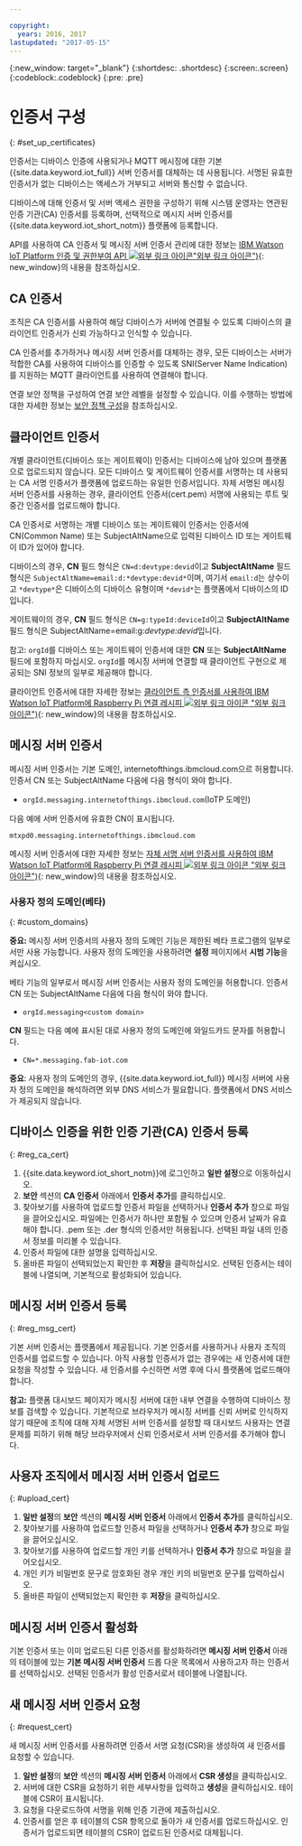 ```yaml
---

copyright:
  years: 2016, 2017
lastupdated: "2017-05-15"
---
```


{:new_window: target="\_blank"}
{:shortdesc: .shortdesc}
{:screen:.screen}
{:codeblock:.codeblock}
{:pre: .pre}

# 인증서 구성
{: #set_up_certificates}

인증서는 디바이스 인증에 사용되거나 MQTT 메시징에 대한 기본 {{site.data.keyword.iot_full}} 서버 인증서를 대체하는 데 사용됩니다. 서명된 유효한 인증서가 없는 디바이스는 액세스가 거부되고 서버와 통신할 수 없습니다. 

디바이스에 대해 인증서 및 서버 액세스 권한을 구성하기 위해 시스템 운영자는 연관된 인증 기관(CA) 인증서를 등록하며, 선택적으로 메시지 서버 인증서를 {{site.data.keyword.iot_short_notm}} 플랫폼에 등록합니다. 

API를 사용하여 CA 인증서 및 메시징 서버 인증서 관리에 대한 정보는 [IBM Watson IoT Platform 인증 및 권한부여 API ![외부 링크 아이콘](../../../../icons/launch-glyph.svg)"외부 링크 아이콘")](https://docs.internetofthings.ibmcloud.com/apis/swagger/v0002/security.html){: new_window}의 내용을 참조하십시오.

## CA 인증서
조직은 CA 인증서를 사용하여 해당 디바이스가 서버에 연결될 수 있도록 디바이스의 클라이언트 인증서가 신뢰 가능하다고 인식할 수 있습니다. 

CA 인증서를 추가하거나 메시징 서버 인증서를 대체하는 경우, 모든 디바이스는 서버가 적합한 CA를 사용하여 디바이스를 인증할 수 있도록 SNI(Server Name Indication)를 지원하는 MQTT 클라이언트를 사용하여 연결해야 합니다. 

연결 보안 정책을 구성하여 연결 보안 레벨을 설정할 수 있습니다. 이를 수행하는 방법에 대한 자세한 정보는 [보안 정책 구성](set_up_policies.html)을 참조하십시오. 

## 클라이언트 인증서

개별 클라이언트(디바이스 또는 게이트웨이) 인증서는 디바이스에 남아 있으며 플랫폼으로 업로드되지 않습니다. 모든 디바이스 및 게이트웨이 인증서를 서명하는 데 사용되는 CA 서명 인증서가 플랫폼에 업로드하는 유일한 인증서입니다. 자체 서명된 메시징 서버 인증서를 사용하는 경우, 클라이언트 인증서(cert.pem) 서명에 사용되는 루트 및 중간 인증서를 업로드해야 합니다.

CA 인증서로 서명하는 개별 디바이스 또는 게이트웨이 인증서는 인증서에 CN(Common Name) 또는 SubjectAltName으로 입력된 디바이스 ID 또는 게이트웨이 ID가 있어야 합니다. 

디바이스의 경우, **CN** 필드 형식은 `CN=d:devtype:devid`이고 **SubjectAltName** 필드 형식은 `SubjectAltName=email:d:*devtype:devid*`이며, 여기서 `email:d`는 상수이고 `*devtype*`은 디바이스의 디바이스 유형이며 `*devid*`는 플랫폼에서 디바이스의 ID입니다.

게이트웨이의 경우, **CN** 필드 형식은 `CN=g:typeId:deviceId`이고 **SubjectAltName** 필드 형식은 SubjectAltName=email:g:*devtype:devid*입니다.

참고: `orgId`를 디바이스 또는 게이트웨이 인증서에 대한 **CN** 또는 **SubjectAltName** 필드에 포함하지 마십시오. `orgId`를 메시징 서버에 연결할 때 클라이언트 구현으로 제공되는 SNI 정보의 일부로 제공해야 합니다. 

클라이언트 인증서에 대한 자세한 정보는 [클라이언트 측 인증서를 사용하여 IBM Watson IoT Platform에 Raspberry Pi 연결 레시피 ![외부 링크 아이콘](../../../../icons/launch-glyph.svg) "외부 링크 아이콘")](https://developer.ibm.com/recipes/tutorials/connect-raspberry-pi-to-ibm-watson-iot-platform-using-client-side-certificates/){: new_window}의 내용을 참조하십시오. 

## 메시징 서버 인증서

메시징 서버 인증서는 기본 도메인, internetofthings.ibmcloud.com으르 허용합니다. 인증서 CN 또는 SubjectAltName 다음에 다음 형식이 와야 합니다. 

- `orgId.messaging.internetofthings.ibmcloud.com`(IoTP 도메인)

다음 예에 서버 인증서에 유효한 CN이 표시됩니다. 

`mtxpd0.messaging.internetofthings.ibmcloud.com`

메시징 서버 인증서에 대한 자세한 정보는 [자체 서명 서버 인증서를 사용하여 IBM Watson IoT Platform에 Raspberry Pi 연결 레시피 ![외부 링크 아이콘](../../../../icons/launch-glyph.svg) "외부 링크 아이콘")](https://developer.ibm.com/recipes/tutorials/connect-raspberry-pi-to-ibm-watson-iot-platform-using-selfsigned-server-certificate/){: new_window}의 내용을 참조하십시오. 

### 사용자 정의 도메인(베타)
{: #custom_domains}

**중요:** 메시징 서버 인증서의 사용자 정의 도메인 기능은 제한된 베타 프로그램의 일부로서만 사용 가능합니다. 사용자 정의 도메인을 사용하려면 **설정** 페이지에서 **시범 기능**을 켜십시오. 

베타 기능의 일부로서 메시징 서버 인증서는 사용자 정의 도메인을 허용합니다. 인증서 CN 또는 SubjectAltName 다음에 다음 형식이 와야 합니다. 

- `orgId.messaging<custom domain>`

**CN** 필드는 다음 예에 표시된 대로 사용자 정의 도메인에 와일드카드 문자를 허용합니다.

- `CN=*.messaging.fab-iot.com`

**중요**: 사용자 정의 도메인의 경우, {{site.data.keyword.iot_full}} 메시징 서버에 사용자 정의 도메인을 해석하려면 외부 DNS 서비스가 필요합니다. 플랫폼에서 DNS 서비스가 제공되지 않습니다. 

## 디바이스 인증을 위한 인증 기관(CA) 인증서 등록
{: #reg_ca_cert}

1. {{site.data.keyword.iot_short_notm}}에 로그인하고 **일반 설정**으로 이동하십시오. 
2. **보안** 섹션의 **CA 인증서** 아래에서 **인증서 추가**를 클릭하십시오. 
3. 찾아보기를 사용하여 업로드할 인증서 파일을 선택하거나 **인증서 추가** 창으로 파일을 끌어오십시오. 파일에는 인증서가 하나만 포함될 수 있으며 인증서 날짜가 유효해야 합니다. .pem 또는 .der 형식의 인증서만 허용됩니다. 선택된 파일 내의 인증서 정보를 미리볼 수 있습니다. 
4. 인증서 파일에 대한 설명을 입력하십시오. 
5. 올바른 파일이 선택되었는지 확인한 후 **저장**을 클릭하십시오. 선택된 인증서는 테이블에 나열되며, 기본적으로 활성화되어 있습니다. 

## 메시징 서버 인증서 등록
{: #reg_msg_cert}

기본 서버 인증서는 플랫폼에서 제공됩니다. 기본 인증서를 사용하거나 사용자 조직의 인증서를 업로드할 수 있습니다. 아직 사용할 인증서가 없는 경우에는 새 인증서에 대한 요청을 작성할 수 있습니다. 새 인증서를 수신하면 서명 후에 다시 플랫폼에 업로드해야 합니다. 

**참고:** 플랫폼 대시보드 페이지가 메시징 서버에 대한 내부 연결을 수행하여 디바이스 정보를 검색할 수 있습니다. 기본적으로 브라우저가 메시징 서버를 신뢰 서버로 인식하지 않기 때문에 조직에 대해 자체 서명된 서버 인증서를 설정할 때 대시보드 사용자는 연결 문제를 피하기 위해 해당 브라우저에서 신뢰 인증서로서 서버 인증서를 추가해야 합니다. 

## 사용자 조직에서 메시징 서버 인증서 업로드
{: #upload_cert}
1. **일반 설정**의 **보안** 섹션의 **메시징 서버 인증서** 아래에서 **인증서 추가**를 클릭하십시오. 
2. 찾아보기를 사용하여 업로드할 인증서 파일을 선택하거나 **인증서 추가** 창으로 파일을 끌어오십시오. 
3. 찾아보기를 사용하여 업로드할 개인 키를 선택하거나 **인증서 추가** 창으로 파일을 끌어오십시오. 
4. 개인 키가 비밀번호 문구로 암호화된 경우 개인 키의 비밀번호 문구를 입력하십시오.
5. 올바른 파일이 선택되었는지 확인한 후 **저장**을 클릭하십시오. 

## 메시징 서버 인증서 활성화

기본 인증서 또는 이미 업로드된 다른 인증서를 활성화하려면 **메시징 서버 인증서** 아래의 테이블에 있는 **기본 메시징 서버 인증서** 드롭 다운 목록에서 사용하고자 하는 인증서를 선택하십시오. 선택된 인증서가 활성 인증서로서 테이블에 나열됩니다. 

## 새 메시징 서버 인증서 요청
{: #request_cert}

새 메시징 서버 인증서를 사용하려면 인증서 서명 요청(CSR)을 생성하여 새 인증서를 요청할 수 있습니다. 

1. **일반 설정**의 **보안** 섹션의 **메시징 서버 인증서** 아래에서 **CSR 생성**을 클릭하십시오. 
2. 서버에 대한 CSR을 요청하기 위한 세부사항을 입력하고 **생성**을 클릭하십시오. 테이블에 CSR이 표시됩니다. 
3. 요청을 다운로드하여 서명을 위해 인증 기관에 제출하십시오. 
4. 인증서를 얻은 후 테이블의 CSR 항목으로 돌아가 새 인증서를 업로드하십시오. 인증서가 업로드되면 테이블의 CSR이 업로드된 인증서로 대체됩니다. 
